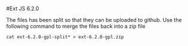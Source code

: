 #Ext JS 6.2.0

The files has been split so that they can be uploaded to github. Use the following command to merge the files back into a zip file
```
cat ext-6.2.0-gpl-split* > ext-6.2.0-gpl.zip
```
